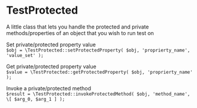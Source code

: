 # TestProtected
A little class that lets you handle the protected and private methods/properties of an object that you wish to run test on

Set private/protected property value <br />
`$obj = \TestProtected::setProtectedProperty( $obj, 'proprierty_name', 'value_set' );` <br />

Get private/protected property value <br />
`$value = \TestProtected::getProtectedProperty( $obj, 'proprierty_name' );` <br />

Invoke a private/protected method <br />
`$result = \TestProtected::invokeProtectedMethod( $obj, 'method_name', \[ $arg_0, $arg_1 ] );` <br />
